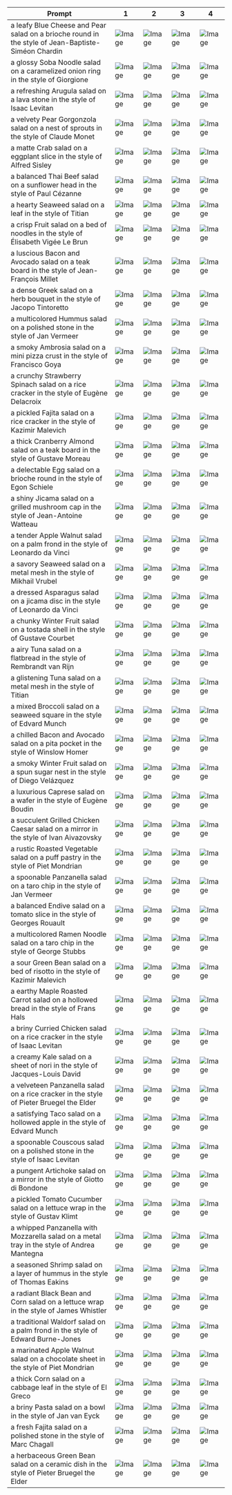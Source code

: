 | Prompt | 1 | 2 | 3 | 4 |
|-|-|-|-|-|
| a leafy Blue Cheese and Pear salad on a brioche round in the style of Jean-Baptiste-Siméon Chardin | ![Image](https://salad-benchmark-public-assets.s3.us-east-2.amazonaws.com/sdxl/c52f1efd-6f07-4dca-ba05-aae97f5e5b27-0.jpg) | ![Image](https://salad-benchmark-public-assets.s3.us-east-2.amazonaws.com/sdxl/c52f1efd-6f07-4dca-ba05-aae97f5e5b27-1.jpg) | ![Image](https://salad-benchmark-public-assets.s3.us-east-2.amazonaws.com/sdxl/c52f1efd-6f07-4dca-ba05-aae97f5e5b27-2.jpg) | ![Image](https://salad-benchmark-public-assets.s3.us-east-2.amazonaws.com/sdxl/c52f1efd-6f07-4dca-ba05-aae97f5e5b27-3.jpg) |
| a glossy Soba Noodle salad on a caramelized onion ring in the style of Giorgione | ![Image](https://salad-benchmark-public-assets.s3.us-east-2.amazonaws.com/sdxl/6d8b0b36-72dd-48f3-ade1-1d60d060d3df-0.jpg) | ![Image](https://salad-benchmark-public-assets.s3.us-east-2.amazonaws.com/sdxl/6d8b0b36-72dd-48f3-ade1-1d60d060d3df-1.jpg) | ![Image](https://salad-benchmark-public-assets.s3.us-east-2.amazonaws.com/sdxl/6d8b0b36-72dd-48f3-ade1-1d60d060d3df-2.jpg) | ![Image](https://salad-benchmark-public-assets.s3.us-east-2.amazonaws.com/sdxl/6d8b0b36-72dd-48f3-ade1-1d60d060d3df-3.jpg) |
| a refreshing Arugula salad on a lava stone in the style of Isaac Levitan | ![Image](https://salad-benchmark-public-assets.s3.us-east-2.amazonaws.com/sdxl/ee4f5a64-9717-405b-b4f4-b6941bb0d705-0.jpg) | ![Image](https://salad-benchmark-public-assets.s3.us-east-2.amazonaws.com/sdxl/ee4f5a64-9717-405b-b4f4-b6941bb0d705-1.jpg) | ![Image](https://salad-benchmark-public-assets.s3.us-east-2.amazonaws.com/sdxl/ee4f5a64-9717-405b-b4f4-b6941bb0d705-2.jpg) | ![Image](https://salad-benchmark-public-assets.s3.us-east-2.amazonaws.com/sdxl/ee4f5a64-9717-405b-b4f4-b6941bb0d705-3.jpg) |
| a velvety Pear Gorgonzola salad on a nest of sprouts in the style of Claude Monet | ![Image](https://salad-benchmark-public-assets.s3.us-east-2.amazonaws.com/sdxl/1668abbf-91c6-4872-9dfc-8f14ef411d08-0.jpg) | ![Image](https://salad-benchmark-public-assets.s3.us-east-2.amazonaws.com/sdxl/1668abbf-91c6-4872-9dfc-8f14ef411d08-1.jpg) | ![Image](https://salad-benchmark-public-assets.s3.us-east-2.amazonaws.com/sdxl/1668abbf-91c6-4872-9dfc-8f14ef411d08-2.jpg) | ![Image](https://salad-benchmark-public-assets.s3.us-east-2.amazonaws.com/sdxl/1668abbf-91c6-4872-9dfc-8f14ef411d08-3.jpg) |
| a matte Crab salad on a eggplant slice in the style of Alfred Sisley | ![Image](https://salad-benchmark-public-assets.s3.us-east-2.amazonaws.com/sdxl/714e8b97-0d2a-4f47-b1ae-b907592c7bb2-0.jpg) | ![Image](https://salad-benchmark-public-assets.s3.us-east-2.amazonaws.com/sdxl/714e8b97-0d2a-4f47-b1ae-b907592c7bb2-1.jpg) | ![Image](https://salad-benchmark-public-assets.s3.us-east-2.amazonaws.com/sdxl/714e8b97-0d2a-4f47-b1ae-b907592c7bb2-2.jpg) | ![Image](https://salad-benchmark-public-assets.s3.us-east-2.amazonaws.com/sdxl/714e8b97-0d2a-4f47-b1ae-b907592c7bb2-3.jpg) |
| a balanced Thai Beef salad on a sunflower head in the style of Paul Cézanne | ![Image](https://salad-benchmark-public-assets.s3.us-east-2.amazonaws.com/sdxl/056a8834-86da-43e0-9edb-da63c1f1ea9d-0.jpg) | ![Image](https://salad-benchmark-public-assets.s3.us-east-2.amazonaws.com/sdxl/056a8834-86da-43e0-9edb-da63c1f1ea9d-1.jpg) | ![Image](https://salad-benchmark-public-assets.s3.us-east-2.amazonaws.com/sdxl/056a8834-86da-43e0-9edb-da63c1f1ea9d-2.jpg) | ![Image](https://salad-benchmark-public-assets.s3.us-east-2.amazonaws.com/sdxl/056a8834-86da-43e0-9edb-da63c1f1ea9d-3.jpg) |
| a hearty Seaweed salad on a leaf in the style of Titian | ![Image](https://salad-benchmark-public-assets.s3.us-east-2.amazonaws.com/sdxl/8e7645fc-3e20-4060-9fc3-05092b596157-0.jpg) | ![Image](https://salad-benchmark-public-assets.s3.us-east-2.amazonaws.com/sdxl/8e7645fc-3e20-4060-9fc3-05092b596157-1.jpg) | ![Image](https://salad-benchmark-public-assets.s3.us-east-2.amazonaws.com/sdxl/8e7645fc-3e20-4060-9fc3-05092b596157-2.jpg) | ![Image](https://salad-benchmark-public-assets.s3.us-east-2.amazonaws.com/sdxl/8e7645fc-3e20-4060-9fc3-05092b596157-3.jpg) |
| a crisp Fruit salad on a bed of noodles in the style of Élisabeth Vigée Le Brun | ![Image](https://salad-benchmark-public-assets.s3.us-east-2.amazonaws.com/sdxl/26ffc634-f20d-4e9b-8081-702082c1e156-0.jpg) | ![Image](https://salad-benchmark-public-assets.s3.us-east-2.amazonaws.com/sdxl/26ffc634-f20d-4e9b-8081-702082c1e156-1.jpg) | ![Image](https://salad-benchmark-public-assets.s3.us-east-2.amazonaws.com/sdxl/26ffc634-f20d-4e9b-8081-702082c1e156-2.jpg) | ![Image](https://salad-benchmark-public-assets.s3.us-east-2.amazonaws.com/sdxl/26ffc634-f20d-4e9b-8081-702082c1e156-3.jpg) |
| a luscious Bacon and Avocado salad on a teak board in the style of Jean-François Millet | ![Image](https://salad-benchmark-public-assets.s3.us-east-2.amazonaws.com/sdxl/bcc987fa-4236-45d1-9fe8-8970659e0133-0.jpg) | ![Image](https://salad-benchmark-public-assets.s3.us-east-2.amazonaws.com/sdxl/bcc987fa-4236-45d1-9fe8-8970659e0133-1.jpg) | ![Image](https://salad-benchmark-public-assets.s3.us-east-2.amazonaws.com/sdxl/bcc987fa-4236-45d1-9fe8-8970659e0133-2.jpg) | ![Image](https://salad-benchmark-public-assets.s3.us-east-2.amazonaws.com/sdxl/bcc987fa-4236-45d1-9fe8-8970659e0133-3.jpg) |
| a dense Greek salad on a herb bouquet in the style of Jacopo Tintoretto | ![Image](https://salad-benchmark-public-assets.s3.us-east-2.amazonaws.com/sdxl/605a6edf-1b8d-48c6-8171-78807a0d2016-0.jpg) | ![Image](https://salad-benchmark-public-assets.s3.us-east-2.amazonaws.com/sdxl/605a6edf-1b8d-48c6-8171-78807a0d2016-1.jpg) | ![Image](https://salad-benchmark-public-assets.s3.us-east-2.amazonaws.com/sdxl/605a6edf-1b8d-48c6-8171-78807a0d2016-2.jpg) | ![Image](https://salad-benchmark-public-assets.s3.us-east-2.amazonaws.com/sdxl/605a6edf-1b8d-48c6-8171-78807a0d2016-3.jpg) |
| a multicolored Hummus salad on a polished stone in the style of Jan Vermeer | ![Image](https://salad-benchmark-public-assets.s3.us-east-2.amazonaws.com/sdxl/3a747f6c-5afa-44ae-a4ef-467e4adb1d30-0.jpg) | ![Image](https://salad-benchmark-public-assets.s3.us-east-2.amazonaws.com/sdxl/3a747f6c-5afa-44ae-a4ef-467e4adb1d30-1.jpg) | ![Image](https://salad-benchmark-public-assets.s3.us-east-2.amazonaws.com/sdxl/3a747f6c-5afa-44ae-a4ef-467e4adb1d30-2.jpg) | ![Image](https://salad-benchmark-public-assets.s3.us-east-2.amazonaws.com/sdxl/3a747f6c-5afa-44ae-a4ef-467e4adb1d30-3.jpg) |
| a smoky Ambrosia salad on a mini pizza crust in the style of Francisco Goya | ![Image](https://salad-benchmark-public-assets.s3.us-east-2.amazonaws.com/sdxl/c0ff192c-5f9f-4602-83c9-b76befce832c-0.jpg) | ![Image](https://salad-benchmark-public-assets.s3.us-east-2.amazonaws.com/sdxl/c0ff192c-5f9f-4602-83c9-b76befce832c-1.jpg) | ![Image](https://salad-benchmark-public-assets.s3.us-east-2.amazonaws.com/sdxl/c0ff192c-5f9f-4602-83c9-b76befce832c-2.jpg) | ![Image](https://salad-benchmark-public-assets.s3.us-east-2.amazonaws.com/sdxl/c0ff192c-5f9f-4602-83c9-b76befce832c-3.jpg) |
| a crunchy Strawberry Spinach salad on a rice cracker in the style of Eugène Delacroix | ![Image](https://salad-benchmark-public-assets.s3.us-east-2.amazonaws.com/sdxl/984e7261-05c2-441c-9d93-20006a8f88df-0.jpg) | ![Image](https://salad-benchmark-public-assets.s3.us-east-2.amazonaws.com/sdxl/984e7261-05c2-441c-9d93-20006a8f88df-1.jpg) | ![Image](https://salad-benchmark-public-assets.s3.us-east-2.amazonaws.com/sdxl/984e7261-05c2-441c-9d93-20006a8f88df-2.jpg) | ![Image](https://salad-benchmark-public-assets.s3.us-east-2.amazonaws.com/sdxl/984e7261-05c2-441c-9d93-20006a8f88df-3.jpg) |
| a pickled Fajita salad on a rice cracker in the style of Kazimir Malevich | ![Image](https://salad-benchmark-public-assets.s3.us-east-2.amazonaws.com/sdxl/4fd9f90c-783c-4551-81bc-c0026563ccff-0.jpg) | ![Image](https://salad-benchmark-public-assets.s3.us-east-2.amazonaws.com/sdxl/4fd9f90c-783c-4551-81bc-c0026563ccff-1.jpg) | ![Image](https://salad-benchmark-public-assets.s3.us-east-2.amazonaws.com/sdxl/4fd9f90c-783c-4551-81bc-c0026563ccff-2.jpg) | ![Image](https://salad-benchmark-public-assets.s3.us-east-2.amazonaws.com/sdxl/4fd9f90c-783c-4551-81bc-c0026563ccff-3.jpg) |
| a thick Cranberry Almond salad on a teak board in the style of Gustave Moreau | ![Image](https://salad-benchmark-public-assets.s3.us-east-2.amazonaws.com/sdxl/a1faaf51-1f08-4d70-ad63-086f702dc826-0.jpg) | ![Image](https://salad-benchmark-public-assets.s3.us-east-2.amazonaws.com/sdxl/a1faaf51-1f08-4d70-ad63-086f702dc826-1.jpg) | ![Image](https://salad-benchmark-public-assets.s3.us-east-2.amazonaws.com/sdxl/a1faaf51-1f08-4d70-ad63-086f702dc826-2.jpg) | ![Image](https://salad-benchmark-public-assets.s3.us-east-2.amazonaws.com/sdxl/a1faaf51-1f08-4d70-ad63-086f702dc826-3.jpg) |
| a delectable Egg salad on a brioche round in the style of Egon Schiele | ![Image](https://salad-benchmark-public-assets.s3.us-east-2.amazonaws.com/sdxl/8b67d2d0-52f8-485a-b48d-c50261d33475-0.jpg) | ![Image](https://salad-benchmark-public-assets.s3.us-east-2.amazonaws.com/sdxl/8b67d2d0-52f8-485a-b48d-c50261d33475-1.jpg) | ![Image](https://salad-benchmark-public-assets.s3.us-east-2.amazonaws.com/sdxl/8b67d2d0-52f8-485a-b48d-c50261d33475-2.jpg) | ![Image](https://salad-benchmark-public-assets.s3.us-east-2.amazonaws.com/sdxl/8b67d2d0-52f8-485a-b48d-c50261d33475-3.jpg) |
| a shiny Jicama salad on a grilled mushroom cap in the style of Jean-Antoine Watteau | ![Image](https://salad-benchmark-public-assets.s3.us-east-2.amazonaws.com/sdxl/12ea9484-0355-45b1-937c-7cc04ce7fa36-0.jpg) | ![Image](https://salad-benchmark-public-assets.s3.us-east-2.amazonaws.com/sdxl/12ea9484-0355-45b1-937c-7cc04ce7fa36-1.jpg) | ![Image](https://salad-benchmark-public-assets.s3.us-east-2.amazonaws.com/sdxl/12ea9484-0355-45b1-937c-7cc04ce7fa36-2.jpg) | ![Image](https://salad-benchmark-public-assets.s3.us-east-2.amazonaws.com/sdxl/12ea9484-0355-45b1-937c-7cc04ce7fa36-3.jpg) |
| a tender Apple Walnut salad on a palm frond in the style of Leonardo da Vinci | ![Image](https://salad-benchmark-public-assets.s3.us-east-2.amazonaws.com/sdxl/ece1010e-8609-4297-92d2-43452ebec185-0.jpg) | ![Image](https://salad-benchmark-public-assets.s3.us-east-2.amazonaws.com/sdxl/ece1010e-8609-4297-92d2-43452ebec185-1.jpg) | ![Image](https://salad-benchmark-public-assets.s3.us-east-2.amazonaws.com/sdxl/ece1010e-8609-4297-92d2-43452ebec185-2.jpg) | ![Image](https://salad-benchmark-public-assets.s3.us-east-2.amazonaws.com/sdxl/ece1010e-8609-4297-92d2-43452ebec185-3.jpg) |
| a savory Seaweed salad on a metal mesh in the style of Mikhail Vrubel | ![Image](https://salad-benchmark-public-assets.s3.us-east-2.amazonaws.com/sdxl/cc2e84b1-6d9b-436c-8883-dcd4fa0c912d-0.jpg) | ![Image](https://salad-benchmark-public-assets.s3.us-east-2.amazonaws.com/sdxl/cc2e84b1-6d9b-436c-8883-dcd4fa0c912d-1.jpg) | ![Image](https://salad-benchmark-public-assets.s3.us-east-2.amazonaws.com/sdxl/cc2e84b1-6d9b-436c-8883-dcd4fa0c912d-2.jpg) | ![Image](https://salad-benchmark-public-assets.s3.us-east-2.amazonaws.com/sdxl/cc2e84b1-6d9b-436c-8883-dcd4fa0c912d-3.jpg) |
| a dressed Asparagus salad on a jicama disc in the style of Leonardo da Vinci | ![Image](https://salad-benchmark-public-assets.s3.us-east-2.amazonaws.com/sdxl/e3d0d457-49ba-4fab-93f7-804627d2f9dc-0.jpg) | ![Image](https://salad-benchmark-public-assets.s3.us-east-2.amazonaws.com/sdxl/e3d0d457-49ba-4fab-93f7-804627d2f9dc-1.jpg) | ![Image](https://salad-benchmark-public-assets.s3.us-east-2.amazonaws.com/sdxl/e3d0d457-49ba-4fab-93f7-804627d2f9dc-2.jpg) | ![Image](https://salad-benchmark-public-assets.s3.us-east-2.amazonaws.com/sdxl/e3d0d457-49ba-4fab-93f7-804627d2f9dc-3.jpg) |
| a chunky Winter Fruit salad on a tostada shell in the style of Gustave Courbet | ![Image](https://salad-benchmark-public-assets.s3.us-east-2.amazonaws.com/sdxl/e1bc4aae-03e0-4c7d-b0cd-0ece279e2e4a-0.jpg) | ![Image](https://salad-benchmark-public-assets.s3.us-east-2.amazonaws.com/sdxl/e1bc4aae-03e0-4c7d-b0cd-0ece279e2e4a-1.jpg) | ![Image](https://salad-benchmark-public-assets.s3.us-east-2.amazonaws.com/sdxl/e1bc4aae-03e0-4c7d-b0cd-0ece279e2e4a-2.jpg) | ![Image](https://salad-benchmark-public-assets.s3.us-east-2.amazonaws.com/sdxl/e1bc4aae-03e0-4c7d-b0cd-0ece279e2e4a-3.jpg) |
| a airy Tuna salad on a flatbread in the style of Rembrandt van Rijn | ![Image](https://salad-benchmark-public-assets.s3.us-east-2.amazonaws.com/sdxl/92b07928-b82c-4ada-aee6-20722bcf51a2-0.jpg) | ![Image](https://salad-benchmark-public-assets.s3.us-east-2.amazonaws.com/sdxl/92b07928-b82c-4ada-aee6-20722bcf51a2-1.jpg) | ![Image](https://salad-benchmark-public-assets.s3.us-east-2.amazonaws.com/sdxl/92b07928-b82c-4ada-aee6-20722bcf51a2-2.jpg) | ![Image](https://salad-benchmark-public-assets.s3.us-east-2.amazonaws.com/sdxl/92b07928-b82c-4ada-aee6-20722bcf51a2-3.jpg) |
| a glistening Tuna salad on a metal mesh in the style of Titian | ![Image](https://salad-benchmark-public-assets.s3.us-east-2.amazonaws.com/sdxl/ff71a6ce-63bb-4168-bf8a-cc3fc3914203-0.jpg) | ![Image](https://salad-benchmark-public-assets.s3.us-east-2.amazonaws.com/sdxl/ff71a6ce-63bb-4168-bf8a-cc3fc3914203-1.jpg) | ![Image](https://salad-benchmark-public-assets.s3.us-east-2.amazonaws.com/sdxl/ff71a6ce-63bb-4168-bf8a-cc3fc3914203-2.jpg) | ![Image](https://salad-benchmark-public-assets.s3.us-east-2.amazonaws.com/sdxl/ff71a6ce-63bb-4168-bf8a-cc3fc3914203-3.jpg) |
| a mixed Broccoli salad on a seaweed square in the style of Edvard Munch | ![Image](https://salad-benchmark-public-assets.s3.us-east-2.amazonaws.com/sdxl/729078f7-e76f-4109-897b-5127402ffad1-0.jpg) | ![Image](https://salad-benchmark-public-assets.s3.us-east-2.amazonaws.com/sdxl/729078f7-e76f-4109-897b-5127402ffad1-1.jpg) | ![Image](https://salad-benchmark-public-assets.s3.us-east-2.amazonaws.com/sdxl/729078f7-e76f-4109-897b-5127402ffad1-2.jpg) | ![Image](https://salad-benchmark-public-assets.s3.us-east-2.amazonaws.com/sdxl/729078f7-e76f-4109-897b-5127402ffad1-3.jpg) |
| a chilled Bacon and Avocado salad on a pita pocket in the style of Winslow Homer | ![Image](https://salad-benchmark-public-assets.s3.us-east-2.amazonaws.com/sdxl/2db52fe9-8b12-40f5-96b8-e5a1d2cfeb37-0.jpg) | ![Image](https://salad-benchmark-public-assets.s3.us-east-2.amazonaws.com/sdxl/2db52fe9-8b12-40f5-96b8-e5a1d2cfeb37-1.jpg) | ![Image](https://salad-benchmark-public-assets.s3.us-east-2.amazonaws.com/sdxl/2db52fe9-8b12-40f5-96b8-e5a1d2cfeb37-2.jpg) | ![Image](https://salad-benchmark-public-assets.s3.us-east-2.amazonaws.com/sdxl/2db52fe9-8b12-40f5-96b8-e5a1d2cfeb37-3.jpg) |
| a smoky Winter Fruit salad on a spun sugar nest in the style of Diego Velázquez | ![Image](https://salad-benchmark-public-assets.s3.us-east-2.amazonaws.com/sdxl/44ac1475-d782-4612-915e-6b06b2cedb6f-0.jpg) | ![Image](https://salad-benchmark-public-assets.s3.us-east-2.amazonaws.com/sdxl/44ac1475-d782-4612-915e-6b06b2cedb6f-1.jpg) | ![Image](https://salad-benchmark-public-assets.s3.us-east-2.amazonaws.com/sdxl/44ac1475-d782-4612-915e-6b06b2cedb6f-2.jpg) | ![Image](https://salad-benchmark-public-assets.s3.us-east-2.amazonaws.com/sdxl/44ac1475-d782-4612-915e-6b06b2cedb6f-3.jpg) |
| a luxurious Caprese salad on a wafer in the style of Eugène Boudin | ![Image](https://salad-benchmark-public-assets.s3.us-east-2.amazonaws.com/sdxl/fb84f727-b4bf-433b-9afc-b8168aa98f47-0.jpg) | ![Image](https://salad-benchmark-public-assets.s3.us-east-2.amazonaws.com/sdxl/fb84f727-b4bf-433b-9afc-b8168aa98f47-1.jpg) | ![Image](https://salad-benchmark-public-assets.s3.us-east-2.amazonaws.com/sdxl/fb84f727-b4bf-433b-9afc-b8168aa98f47-2.jpg) | ![Image](https://salad-benchmark-public-assets.s3.us-east-2.amazonaws.com/sdxl/fb84f727-b4bf-433b-9afc-b8168aa98f47-3.jpg) |
| a succulent Grilled Chicken Caesar salad on a mirror in the style of Ivan Aivazovsky | ![Image](https://salad-benchmark-public-assets.s3.us-east-2.amazonaws.com/sdxl/41c92655-d927-406c-b591-58b07b387b80-0.jpg) | ![Image](https://salad-benchmark-public-assets.s3.us-east-2.amazonaws.com/sdxl/41c92655-d927-406c-b591-58b07b387b80-1.jpg) | ![Image](https://salad-benchmark-public-assets.s3.us-east-2.amazonaws.com/sdxl/41c92655-d927-406c-b591-58b07b387b80-2.jpg) | ![Image](https://salad-benchmark-public-assets.s3.us-east-2.amazonaws.com/sdxl/41c92655-d927-406c-b591-58b07b387b80-3.jpg) |
| a rustic Roasted Vegetable salad on a puff pastry in the style of Piet Mondrian | ![Image](https://salad-benchmark-public-assets.s3.us-east-2.amazonaws.com/sdxl/664c25c6-84ac-405b-a4f3-173d76a00c75-0.jpg) | ![Image](https://salad-benchmark-public-assets.s3.us-east-2.amazonaws.com/sdxl/664c25c6-84ac-405b-a4f3-173d76a00c75-1.jpg) | ![Image](https://salad-benchmark-public-assets.s3.us-east-2.amazonaws.com/sdxl/664c25c6-84ac-405b-a4f3-173d76a00c75-2.jpg) | ![Image](https://salad-benchmark-public-assets.s3.us-east-2.amazonaws.com/sdxl/664c25c6-84ac-405b-a4f3-173d76a00c75-3.jpg) |
| a spoonable Panzanella salad on a taro chip in the style of Jan Vermeer | ![Image](https://salad-benchmark-public-assets.s3.us-east-2.amazonaws.com/sdxl/c15e24d9-efa4-4ed4-b520-9560a4b7279e-0.jpg) | ![Image](https://salad-benchmark-public-assets.s3.us-east-2.amazonaws.com/sdxl/c15e24d9-efa4-4ed4-b520-9560a4b7279e-1.jpg) | ![Image](https://salad-benchmark-public-assets.s3.us-east-2.amazonaws.com/sdxl/c15e24d9-efa4-4ed4-b520-9560a4b7279e-2.jpg) | ![Image](https://salad-benchmark-public-assets.s3.us-east-2.amazonaws.com/sdxl/c15e24d9-efa4-4ed4-b520-9560a4b7279e-3.jpg) |
| a balanced Endive salad on a tomato slice in the style of Georges Rouault | ![Image](https://salad-benchmark-public-assets.s3.us-east-2.amazonaws.com/sdxl/85585be3-69e0-41f2-933b-8c609de5491f-0.jpg) | ![Image](https://salad-benchmark-public-assets.s3.us-east-2.amazonaws.com/sdxl/85585be3-69e0-41f2-933b-8c609de5491f-1.jpg) | ![Image](https://salad-benchmark-public-assets.s3.us-east-2.amazonaws.com/sdxl/85585be3-69e0-41f2-933b-8c609de5491f-2.jpg) | ![Image](https://salad-benchmark-public-assets.s3.us-east-2.amazonaws.com/sdxl/85585be3-69e0-41f2-933b-8c609de5491f-3.jpg) |
| a multicolored Ramen Noodle salad on a taro chip in the style of George Stubbs | ![Image](https://salad-benchmark-public-assets.s3.us-east-2.amazonaws.com/sdxl/50cd1628-f19a-43c9-bb71-dec9f5d36a1e-0.jpg) | ![Image](https://salad-benchmark-public-assets.s3.us-east-2.amazonaws.com/sdxl/50cd1628-f19a-43c9-bb71-dec9f5d36a1e-1.jpg) | ![Image](https://salad-benchmark-public-assets.s3.us-east-2.amazonaws.com/sdxl/50cd1628-f19a-43c9-bb71-dec9f5d36a1e-2.jpg) | ![Image](https://salad-benchmark-public-assets.s3.us-east-2.amazonaws.com/sdxl/50cd1628-f19a-43c9-bb71-dec9f5d36a1e-3.jpg) |
| a sour Green Bean salad on a bed of risotto in the style of Kazimir Malevich | ![Image](https://salad-benchmark-public-assets.s3.us-east-2.amazonaws.com/sdxl/769826ec-4e1d-44e4-9cda-ef966373a1c6-0.jpg) | ![Image](https://salad-benchmark-public-assets.s3.us-east-2.amazonaws.com/sdxl/769826ec-4e1d-44e4-9cda-ef966373a1c6-1.jpg) | ![Image](https://salad-benchmark-public-assets.s3.us-east-2.amazonaws.com/sdxl/769826ec-4e1d-44e4-9cda-ef966373a1c6-2.jpg) | ![Image](https://salad-benchmark-public-assets.s3.us-east-2.amazonaws.com/sdxl/769826ec-4e1d-44e4-9cda-ef966373a1c6-3.jpg) |
| a earthy Maple Roasted Carrot salad on a hollowed bread in the style of Frans Hals | ![Image](https://salad-benchmark-public-assets.s3.us-east-2.amazonaws.com/sdxl/28c5b849-87c5-4938-9c46-7471c84423d4-0.jpg) | ![Image](https://salad-benchmark-public-assets.s3.us-east-2.amazonaws.com/sdxl/28c5b849-87c5-4938-9c46-7471c84423d4-1.jpg) | ![Image](https://salad-benchmark-public-assets.s3.us-east-2.amazonaws.com/sdxl/28c5b849-87c5-4938-9c46-7471c84423d4-2.jpg) | ![Image](https://salad-benchmark-public-assets.s3.us-east-2.amazonaws.com/sdxl/28c5b849-87c5-4938-9c46-7471c84423d4-3.jpg) |
| a briny Curried Chicken salad on a rice cracker in the style of Isaac Levitan | ![Image](https://salad-benchmark-public-assets.s3.us-east-2.amazonaws.com/sdxl/fb6cd1ec-000c-437d-b7e3-7bf36e212bb2-0.jpg) | ![Image](https://salad-benchmark-public-assets.s3.us-east-2.amazonaws.com/sdxl/fb6cd1ec-000c-437d-b7e3-7bf36e212bb2-1.jpg) | ![Image](https://salad-benchmark-public-assets.s3.us-east-2.amazonaws.com/sdxl/fb6cd1ec-000c-437d-b7e3-7bf36e212bb2-2.jpg) | ![Image](https://salad-benchmark-public-assets.s3.us-east-2.amazonaws.com/sdxl/fb6cd1ec-000c-437d-b7e3-7bf36e212bb2-3.jpg) |
| a creamy Kale salad on a sheet of nori in the style of Jacques-Louis David | ![Image](https://salad-benchmark-public-assets.s3.us-east-2.amazonaws.com/sdxl/d571f0d9-211e-4c10-b873-e643e22bbb7b-0.jpg) | ![Image](https://salad-benchmark-public-assets.s3.us-east-2.amazonaws.com/sdxl/d571f0d9-211e-4c10-b873-e643e22bbb7b-1.jpg) | ![Image](https://salad-benchmark-public-assets.s3.us-east-2.amazonaws.com/sdxl/d571f0d9-211e-4c10-b873-e643e22bbb7b-2.jpg) | ![Image](https://salad-benchmark-public-assets.s3.us-east-2.amazonaws.com/sdxl/d571f0d9-211e-4c10-b873-e643e22bbb7b-3.jpg) |
| a velveteen Panzanella salad on a rice cracker in the style of Pieter Bruegel the Elder | ![Image](https://salad-benchmark-public-assets.s3.us-east-2.amazonaws.com/sdxl/84195d20-92a2-4361-82da-38c916886ae3-0.jpg) | ![Image](https://salad-benchmark-public-assets.s3.us-east-2.amazonaws.com/sdxl/84195d20-92a2-4361-82da-38c916886ae3-1.jpg) | ![Image](https://salad-benchmark-public-assets.s3.us-east-2.amazonaws.com/sdxl/84195d20-92a2-4361-82da-38c916886ae3-2.jpg) | ![Image](https://salad-benchmark-public-assets.s3.us-east-2.amazonaws.com/sdxl/84195d20-92a2-4361-82da-38c916886ae3-3.jpg) |
| a satisfying Taco salad on a hollowed apple in the style of Edvard Munch | ![Image](https://salad-benchmark-public-assets.s3.us-east-2.amazonaws.com/sdxl/4c5a923d-6ac7-4583-81b8-534909419f03-0.jpg) | ![Image](https://salad-benchmark-public-assets.s3.us-east-2.amazonaws.com/sdxl/4c5a923d-6ac7-4583-81b8-534909419f03-1.jpg) | ![Image](https://salad-benchmark-public-assets.s3.us-east-2.amazonaws.com/sdxl/4c5a923d-6ac7-4583-81b8-534909419f03-2.jpg) | ![Image](https://salad-benchmark-public-assets.s3.us-east-2.amazonaws.com/sdxl/4c5a923d-6ac7-4583-81b8-534909419f03-3.jpg) |
| a spoonable Couscous salad on a polished stone in the style of Isaac Levitan | ![Image](https://salad-benchmark-public-assets.s3.us-east-2.amazonaws.com/sdxl/ee775e36-f903-4a11-9e19-dc475bf0075f-0.jpg) | ![Image](https://salad-benchmark-public-assets.s3.us-east-2.amazonaws.com/sdxl/ee775e36-f903-4a11-9e19-dc475bf0075f-1.jpg) | ![Image](https://salad-benchmark-public-assets.s3.us-east-2.amazonaws.com/sdxl/ee775e36-f903-4a11-9e19-dc475bf0075f-2.jpg) | ![Image](https://salad-benchmark-public-assets.s3.us-east-2.amazonaws.com/sdxl/ee775e36-f903-4a11-9e19-dc475bf0075f-3.jpg) |
| a pungent Artichoke salad on a mirror in the style of Giotto di Bondone | ![Image](https://salad-benchmark-public-assets.s3.us-east-2.amazonaws.com/sdxl/8345a984-37bc-4da4-a6fe-88d060daea1b-0.jpg) | ![Image](https://salad-benchmark-public-assets.s3.us-east-2.amazonaws.com/sdxl/8345a984-37bc-4da4-a6fe-88d060daea1b-1.jpg) | ![Image](https://salad-benchmark-public-assets.s3.us-east-2.amazonaws.com/sdxl/8345a984-37bc-4da4-a6fe-88d060daea1b-2.jpg) | ![Image](https://salad-benchmark-public-assets.s3.us-east-2.amazonaws.com/sdxl/8345a984-37bc-4da4-a6fe-88d060daea1b-3.jpg) |
| a pickled Tomato Cucumber salad on a lettuce wrap in the style of Gustav Klimt | ![Image](https://salad-benchmark-public-assets.s3.us-east-2.amazonaws.com/sdxl/7c14758d-e475-4591-8051-0a0f22c0a792-0.jpg) | ![Image](https://salad-benchmark-public-assets.s3.us-east-2.amazonaws.com/sdxl/7c14758d-e475-4591-8051-0a0f22c0a792-1.jpg) | ![Image](https://salad-benchmark-public-assets.s3.us-east-2.amazonaws.com/sdxl/7c14758d-e475-4591-8051-0a0f22c0a792-2.jpg) | ![Image](https://salad-benchmark-public-assets.s3.us-east-2.amazonaws.com/sdxl/7c14758d-e475-4591-8051-0a0f22c0a792-3.jpg) |
| a whipped Panzanella with Mozzarella salad on a metal tray in the style of Andrea Mantegna | ![Image](https://salad-benchmark-public-assets.s3.us-east-2.amazonaws.com/sdxl/bc0ce993-3315-4be0-9e45-d0c47fbeff5f-0.jpg) | ![Image](https://salad-benchmark-public-assets.s3.us-east-2.amazonaws.com/sdxl/bc0ce993-3315-4be0-9e45-d0c47fbeff5f-1.jpg) | ![Image](https://salad-benchmark-public-assets.s3.us-east-2.amazonaws.com/sdxl/bc0ce993-3315-4be0-9e45-d0c47fbeff5f-2.jpg) | ![Image](https://salad-benchmark-public-assets.s3.us-east-2.amazonaws.com/sdxl/bc0ce993-3315-4be0-9e45-d0c47fbeff5f-3.jpg) |
| a seasoned Shrimp salad on a layer of hummus in the style of Thomas Eakins | ![Image](https://salad-benchmark-public-assets.s3.us-east-2.amazonaws.com/sdxl/23848a92-b3d8-4cc6-99ef-d7662220aeba-0.jpg) | ![Image](https://salad-benchmark-public-assets.s3.us-east-2.amazonaws.com/sdxl/23848a92-b3d8-4cc6-99ef-d7662220aeba-1.jpg) | ![Image](https://salad-benchmark-public-assets.s3.us-east-2.amazonaws.com/sdxl/23848a92-b3d8-4cc6-99ef-d7662220aeba-2.jpg) | ![Image](https://salad-benchmark-public-assets.s3.us-east-2.amazonaws.com/sdxl/23848a92-b3d8-4cc6-99ef-d7662220aeba-3.jpg) |
| a radiant Black Bean and Corn salad on a lettuce wrap in the style of James Whistler | ![Image](https://salad-benchmark-public-assets.s3.us-east-2.amazonaws.com/sdxl/0a8f2b83-2dba-4390-877f-4751a39ed84e-0.jpg) | ![Image](https://salad-benchmark-public-assets.s3.us-east-2.amazonaws.com/sdxl/0a8f2b83-2dba-4390-877f-4751a39ed84e-1.jpg) | ![Image](https://salad-benchmark-public-assets.s3.us-east-2.amazonaws.com/sdxl/0a8f2b83-2dba-4390-877f-4751a39ed84e-2.jpg) | ![Image](https://salad-benchmark-public-assets.s3.us-east-2.amazonaws.com/sdxl/0a8f2b83-2dba-4390-877f-4751a39ed84e-3.jpg) |
| a traditional Waldorf salad on a palm frond in the style of Edward Burne-Jones | ![Image](https://salad-benchmark-public-assets.s3.us-east-2.amazonaws.com/sdxl/cbe62e9a-12f1-4c88-a890-d698b2733eaa-0.jpg) | ![Image](https://salad-benchmark-public-assets.s3.us-east-2.amazonaws.com/sdxl/cbe62e9a-12f1-4c88-a890-d698b2733eaa-1.jpg) | ![Image](https://salad-benchmark-public-assets.s3.us-east-2.amazonaws.com/sdxl/cbe62e9a-12f1-4c88-a890-d698b2733eaa-2.jpg) | ![Image](https://salad-benchmark-public-assets.s3.us-east-2.amazonaws.com/sdxl/cbe62e9a-12f1-4c88-a890-d698b2733eaa-3.jpg) |
| a marinated Apple Walnut salad on a chocolate sheet in the style of Piet Mondrian | ![Image](https://salad-benchmark-public-assets.s3.us-east-2.amazonaws.com/sdxl/aec7706a-cf5b-4ada-89bc-9b47aaef9fc0-0.jpg) | ![Image](https://salad-benchmark-public-assets.s3.us-east-2.amazonaws.com/sdxl/aec7706a-cf5b-4ada-89bc-9b47aaef9fc0-1.jpg) | ![Image](https://salad-benchmark-public-assets.s3.us-east-2.amazonaws.com/sdxl/aec7706a-cf5b-4ada-89bc-9b47aaef9fc0-2.jpg) | ![Image](https://salad-benchmark-public-assets.s3.us-east-2.amazonaws.com/sdxl/aec7706a-cf5b-4ada-89bc-9b47aaef9fc0-3.jpg) |
| a thick Corn salad on a cabbage leaf in the style of El Greco | ![Image](https://salad-benchmark-public-assets.s3.us-east-2.amazonaws.com/sdxl/23e927d2-de49-4a76-8c8c-ff6c6260ae2c-0.jpg) | ![Image](https://salad-benchmark-public-assets.s3.us-east-2.amazonaws.com/sdxl/23e927d2-de49-4a76-8c8c-ff6c6260ae2c-1.jpg) | ![Image](https://salad-benchmark-public-assets.s3.us-east-2.amazonaws.com/sdxl/23e927d2-de49-4a76-8c8c-ff6c6260ae2c-2.jpg) | ![Image](https://salad-benchmark-public-assets.s3.us-east-2.amazonaws.com/sdxl/23e927d2-de49-4a76-8c8c-ff6c6260ae2c-3.jpg) |
| a briny Pasta salad on a bowl in the style of Jan van Eyck | ![Image](https://salad-benchmark-public-assets.s3.us-east-2.amazonaws.com/sdxl/2882f42e-2a5b-4df0-96a2-ccef2592d3e2-0.jpg) | ![Image](https://salad-benchmark-public-assets.s3.us-east-2.amazonaws.com/sdxl/2882f42e-2a5b-4df0-96a2-ccef2592d3e2-1.jpg) | ![Image](https://salad-benchmark-public-assets.s3.us-east-2.amazonaws.com/sdxl/2882f42e-2a5b-4df0-96a2-ccef2592d3e2-2.jpg) | ![Image](https://salad-benchmark-public-assets.s3.us-east-2.amazonaws.com/sdxl/2882f42e-2a5b-4df0-96a2-ccef2592d3e2-3.jpg) |
| a fresh Fajita salad on a polished stone in the style of Marc Chagall | ![Image](https://salad-benchmark-public-assets.s3.us-east-2.amazonaws.com/sdxl/0dd86042-37fc-4782-99db-6d36d9d1b5f0-0.jpg) | ![Image](https://salad-benchmark-public-assets.s3.us-east-2.amazonaws.com/sdxl/0dd86042-37fc-4782-99db-6d36d9d1b5f0-1.jpg) | ![Image](https://salad-benchmark-public-assets.s3.us-east-2.amazonaws.com/sdxl/0dd86042-37fc-4782-99db-6d36d9d1b5f0-2.jpg) | ![Image](https://salad-benchmark-public-assets.s3.us-east-2.amazonaws.com/sdxl/0dd86042-37fc-4782-99db-6d36d9d1b5f0-3.jpg) |
| a herbaceous Green Bean salad on a ceramic dish in the style of Pieter Bruegel the Elder | ![Image](https://salad-benchmark-public-assets.s3.us-east-2.amazonaws.com/sdxl/4ee4ed37-3d2a-4d6f-aab9-9b109985338f-0.jpg) | ![Image](https://salad-benchmark-public-assets.s3.us-east-2.amazonaws.com/sdxl/4ee4ed37-3d2a-4d6f-aab9-9b109985338f-1.jpg) | ![Image](https://salad-benchmark-public-assets.s3.us-east-2.amazonaws.com/sdxl/4ee4ed37-3d2a-4d6f-aab9-9b109985338f-2.jpg) | ![Image](https://salad-benchmark-public-assets.s3.us-east-2.amazonaws.com/sdxl/4ee4ed37-3d2a-4d6f-aab9-9b109985338f-3.jpg) |
